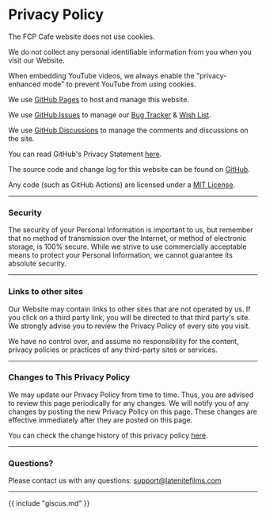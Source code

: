 # Privacy Policy

The FCP Cafe website does not use cookies.

We do not collect any personal identifiable information from you when you visit our Website.

When embedding YouTube videos, we always enable the "privacy-enhanced mode" to prevent YouTube from using cookies.

We use [GitHub Pages](https://pages.github.com) to host and manage this website.

We use [GitHub Issues](https://github.com/CommandPost/FCPCafe/issues) to manage our [Bug Tracker](https://fcp.cafe/bugtracker/) & [Wish List](https://fcp.cafe/wishlist/).

We use [GitHub Discussions](https://github.com/CommandPost/FCPCafe/discussions) to manage the comments and discussions on the site.

You can read GitHub's Privacy Statement [here](https://docs.github.com/en/site-policy/privacy-policies/github-privacy-statement).

The source code and change log for this website can be found on [GitHub](https://github.com/CommandPost/FCPCafe).

Any code (such as GitHub Actions) are licensed under a [MIT License](https://github.com/CommandPost/FCPCafe/blob/main/LICENSE).

---

### Security

The security of your Personal Information is important to us, but remember that no method of transmission over the Internet, or method of electronic storage, is 100% secure. While we strive to use commercially acceptable means to protect your Personal Information, we cannot guarantee its absolute security.

---

### Links to other sites

Our Website may contain links to other sites that are not operated by us. If you click on a third party link, you will be directed to that third party's site. We strongly advise you to review the Privacy Policy of every site you visit.

We have no control over, and assume no responsibility for the content, privacy policies or practices of any third-party sites or services.

---

### Changes to This Privacy Policy

We may update our Privacy Policy from time to time. Thus, you are advised to review this page periodically for any changes. We will notify you of any changes by posting the new Privacy Policy on this page. These changes are effective immediately after they are posted on this page.

You can check the change history of this privacy policy [here](https://github.com/CommandPost/FCPCafe/commits/main/docs/privacy.md).

---

### Questions?

Please contact us with any questions: [support@latenitefilms.com](mailto:support@latenitefilms.com?subject=FCPCafe)

---

{{ include "giscus.md" }}
